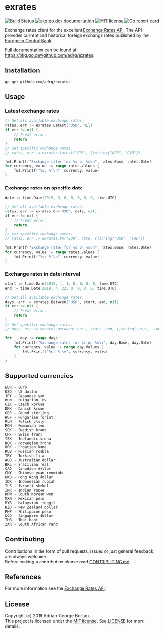 exrates
=======

[![Build Status](https://github.com/adrg/exrates/workflows/CI/badge.svg)](https://github.com/adrg/exrates/actions?query=workflow%3ACI)
[![pkg.go.dev documentation](https://pkg.go.dev/badge/github.com/adrg/exrates)](https://pkg.go.dev/github.com/adrg/exrates)
[![MIT license](http://img.shields.io/badge/license-MIT-red.svg?style=flat-square)](http://opensource.org/licenses/MIT)
[![Go report card](https://goreportcard.com/badge/github.com/adrg/exrates)](https://goreportcard.com/report/github.com/adrg/exrates)

Exchange rates client for the excellent [Exchange Rates API](https://exchangeratesapi.io).
The API provides current and historical foreign exchange rates published by the [European Central Bank](https://www.ecb.europa.eu/stats/policy_and_exchange_rates/euro_reference_exchange_rates/html/index.en.html).

Full documentation can be found at: https://pkg.go.dev/github.com/adrg/exrates.

## Installation
```
go get github.com/adrg/exrates
```

## Usage

### Latest exchange rates

```go
// Get all available exchange rates.
rates, err := exrates.Latest("USD", nil)
if err != nil {
    // Treat error.
    return
}
// Get specific exchange rates.
// rates, err := exrates.Latest("EUR", []string{"USD", "CAD"})

fmt.Printf("Exchange rates for %s on %s\n", rates.Base, rates.Date)
for currency, value := range rates.Values {
    fmt.Printf("%s: %f\n", currency, value)
}
```

### Exchange rates on specific date

```go
date := time.Date(2019, 3, 8, 0, 0, 0, 0, time.UTC)

// Get all available exchange rates.
rates, err := exrates.On("USD", date, nil)
if err != nil {
    // Treat error.
    return
}
// Get specific exchange rates.
// rates, err := exrates.On("EUR", date, []string{"USD", "CAD"})

fmt.Printf("Exchange rates for %s on %s\n", rates.Base, rates.Date)
for currency, value := range rates.Values {
    fmt.Printf("%s: %f\n", currency, value)
}
```

### Exchange rates in date interval

```go
start := time.Date(2019, 1, 1, 0, 0, 0, 0, time.UTC)
end := time.Date(2019, 4, 22, 0, 0, 0, 0, time.UTC)

// Get all available exchange rates.
days, err := exrates.Between("USD", start, end, nil)
if err != nil {
    // Treat error.
    return
}
// Get specific exchange rates.
// days, err := exrates.Between("EUR", start, end, []string{"USD", "CAD"})

for _, day := range days {
    fmt.Printf("Exchange rates for %s on %s\n", day.Base, day.Date)
    for currency, value := range day.Values {
        fmt.Printf("%s: %f\n", currency, value)
    }
}
```

## Supported currencies

```
EUR - Euro
USD - US dollar
JPY - Japanese yen
BGN - Bulgarian lev
CZK - Czech koruna
DKK - Danish krone
GBP - Pound sterling
HUF - Hungarian forint
PLN - Polish zloty
RON - Romanian leu
SEK - Swedish krona
CHF - Swiss franc
ISK - Icelandic krona
NOK - Norwegian krone
HRK - Croatian kuna
RUB - Russian rouble
TRY - Turkish lira
AUD - Australian dollar
BRL - Brazilian real
CAD - Canadian dollar
CNY - Chinese yuan renminbi
HKD - Hong Kong dollar
IDR - Indonesian rupiah
ILS - Israeli shekel
INR - Indian rupee
KRW - South Korean won
MXN - Mexican peso
MYR - Malaysian ringgit
NZD - New Zealand dollar
PHP - Philippine peso
SGD - Singapore dollar
THB - Thai baht
ZAR - South African rand
```

## Contributing

Contributions in the form of pull requests, issues or just general feedback,
are always welcome.  
Before making a contribution please read [CONTRIBUTING.md](https://github.com/adrg/exrates/blob/master/CONTRIBUTING.md).

## References
For more information see the [Exchange Rates API](https://exchangeratesapi.io).

## License
Copyright (c) 2019 Adrian-George Bostan.  
This project is licensed under the [MIT license](http://opensource.org/licenses/MIT).
See [LICENSE](https://github.com/adrg/exrates/blob/master/LICENSE) for more details.
